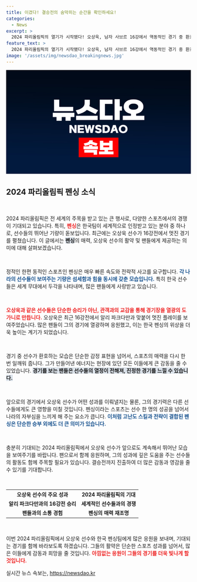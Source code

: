 ```yaml
---
title: 이겼다! 결승전의 숨막히는 순간을 확인하세요!
categories:
  - News
excerpt: >
  2024 파리올림픽의 열기가 시작됐다! 오상욱, 남자 사브르 16강에서 역동적인 경기 중 환호하는 모습을 담았다. 그의 다음 행보에 모두의 이목이 집중되고 있다!
feature_text: >
  2024 파리올림픽의 열기가 시작됐다! 오상욱, 남자 사브르 16강에서 역동적인 경기 중 환호하는 모습을 담았다. 그의 다음 행보에 모두의 이목이 집중되고 있다!
image: '/assets/img/newsdao_breakingnews.jpg'
---
```


<p><img src="/assets/img/newsdao_breakingnews.jpg" alt="pcversion 속보" /></p>

<h2 data-ke-size="size26">2024 파리올림픽 펜싱 소식</h2>

<p data-ke-size="size16">&nbsp;</p>

<p>2024 파리올림픽은 전 세계의 주목을 받고 있는 큰 행사로, 다양한 스포츠에서의 경쟁이 기대되고 있습니다. 특히, <b><span style="color: #ee2323;">펜싱</span></b>은 한국팀이 세계적으로 인정받고 있는 분야 중 하나로, 선수들의 뛰어난 기량이 돋보입니다. 최근에는 오상욱 선수가 16강전에서 멋진 경기를 펼쳤습니다. 이 글에서는 <b><span style="background-color: #21538527;">펜싱</span></b>의 매력, 오상욱 선수의 활약 및 팬들에게 제공하는 의미에 대해 살펴보겠습니다.</p>

<p data-ke-size="size16">&nbsp;</p>

<p>정적인 한편 동적인 스포츠인 펜싱은 매우 빠른 속도와 전략적 사고를 요구합니다. <b><span style="color: #1a5490;">각 나라의 선수들이 보여주는 기량은 섬세함과 힘을 동시에 갖춘 모습입니다.</span></b> 특히 한국 선수들은 세계 무대에서 두각을 나타내며, 많은 팬들에게 사랑받고 있습니다. </p>

<p data-ke-size="size16">&nbsp;</p>

<p><b><span style="color: #ee2323;">오상욱과 같은 선수들은 단순한 승리가 아닌, 관객과의 교감을 통해 경기장을 열광의 도가니로 만듭니다.</span></b> 오상욱은 최근 16강전에서 알리 파크다만과 맞붙어 멋진 플레이를 보여주었습니다. 많은 팬들이 그의 경기에 열광하며 응원했고, 이는 한국 펜싱의 위상을 더욱 높이는 계기가 되었습니다.</p>

<p data-ke-size="size16">&nbsp;</p>

<p>경기 중 선수가 환호하는 모습은 단순한 감정 표현을 넘어서, 스포츠의 매력을 다시 한 번 일깨워 줍니다. 그가 만들어낸 에너지는 현장에 있던 모든 이들에게 큰 감동을 줄 수 있었습니다. <b><span style="background-color: #21538527;">경기를 보는 팬들은 선수들의 열정이 전해져, 진정한 경기를 느낄 수 있습니다.</span></b> </p>

<p data-ke-size="size16">&nbsp;</p>

<p>앞으로의 경기에서 오상욱 선수가 어떤 성과를 이뤄낼지는 물론, 그의 경기력은 다른 선수들에게도 큰 영향을 미칠 것입니다. 펜싱이라는 스포츠는 선수 한 명의 성공을 넘어서 나라의 자부심을 느끼게 해 주는 요소가 큽니다. <b><span style="color: #1a5490;">이처럼 고난도 스킬과 전략이 결합된 펜싱은 단순한 승부 외에도 더 큰 의미가 있습니다.</span></b></p>

<p data-ke-size="size16">&nbsp;</p>

<p>충분히 기대되는 2024 파리올림픽에서 오상욱 선수가 앞으로도 계속해서 뛰어난 모습을 보여주기를 바랍니다. 팬으로서 함께 응원하며, 그의 성과에 깊은 도움을 주는 선수들의 활동도 함께 주목할 필요가 있습니다. 결승전까지 진출하여 더 많은 감동과 영감을 줄 수 있기를 기대합니다.</p>

<p data-ke-size="size16">&nbsp;</p>

<table style="width: 100%;">
  <tr>
    <td style="text-align: center; height: 17px;"><b>오상욱 선수의 주요 성과</b></td>
    <td style="text-align: center; height: 17px;"><b>2024 파리올림픽의 기대</b></td>
  </tr>
  <tr>
    <td style="text-align: center; height: 17px;"><b>알리 파크다만과의 16강전 승리</b></td>
    <td style="text-align: center; height: 17px;"><b>세계적인 선수들과의 경쟁</b></td>
  </tr>
  <tr>
    <td style="text-align: center; height: 17px;"><b>팬들과의 소통 경험</b></td>
    <td style="text-align: center; height: 17px;"><b>펜싱의 매력 재조명</b></td>
  </tr>
</table>

<p data-ke-size="size16">&nbsp;</p>

<p>이번 2024 파리올림픽에서 오상욱 선수와 한국 펜싱팀에게 많은 응원을 보내며, 기대되는 경기를 함께 바라보도록 하겠습니다. 그들의 활약은 단순한 스포츠 성과를 넘어서, 많은 이들에게 감동과 희망을 줄 것입니다. <b><span style="color: #ee2323;">아낌없는 응원이 그들의 경기를 더욱 빛나게 할 것입니다.</span></b></p>
실시간 뉴스 속보는, <a href="https://newsdao.kr" rel="dofollow">https://newsdao.kr</a>


